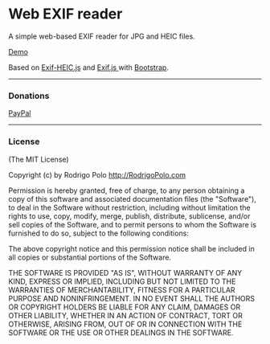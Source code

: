 # Web EXIF reader

A simple web-based EXIF reader for JPG and HEIC files.

[Demo](http://rodrigopolo.github.io/Web-EXIF-reader/)

Based on [Exif-HEIC.js](https://github.com/exif-heic-js/exif-heic-js) and [Exif.js
](https://github.com/exif-js/exif-js/blob/master/README.md) with [Bootstrap](https://github.com/twbs/bootstrap).

-------

### Donations
[PayPal](http://paypal.me/rodrigopolo)

-------

### License

(The MIT License)

Copyright (c) by Rodrigo Polo http://RodrigoPolo.com

Permission is hereby granted, free of charge, to any person obtaining a copy
of this software and associated documentation files (the "Software"), to deal
in the Software without restriction, including without limitation the rights
to use, copy, modify, merge, publish, distribute, sublicense, and/or sell
copies of the Software, and to permit persons to whom the Software is
furnished to do so, subject to the following conditions:

The above copyright notice and this permission notice shall be included in
all copies or substantial portions of the Software.

THE SOFTWARE IS PROVIDED "AS IS", WITHOUT WARRANTY OF ANY KIND, EXPRESS OR
IMPLIED, INCLUDING BUT NOT LIMITED TO THE WARRANTIES OF MERCHANTABILITY,
FITNESS FOR A PARTICULAR PURPOSE AND NONINFRINGEMENT. IN NO EVENT SHALL THE
AUTHORS OR COPYRIGHT HOLDERS BE LIABLE FOR ANY CLAIM, DAMAGES OR OTHER
LIABILITY, WHETHER IN AN ACTION OF CONTRACT, TORT OR OTHERWISE, ARISING FROM,
OUT OF OR IN CONNECTION WITH THE SOFTWARE OR THE USE OR OTHER DEALINGS IN
THE SOFTWARE.